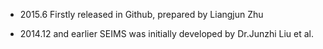 + 2015.6	Firstly released in Github, prepared by Liangjun Zhu

+ 2014.12 and earlier	SEIMS was initially developed by Dr.Junzhi Liu et al.